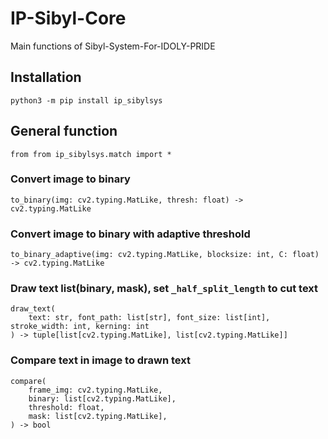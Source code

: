 # IP-Sibyl-Core
Main functions of Sibyl-System-For-IDOLY-PRIDE

## Installation
```
python3 -m pip install ip_sibylsys
```

## General function
```
from from ip_sibylsys.match import *
```
### Convert image to binary
```
to_binary(img: cv2.typing.MatLike, thresh: float) -> cv2.typing.MatLike
```
### Convert image to binary with adaptive threshold
```
to_binary_adaptive(img: cv2.typing.MatLike, blocksize: int, C: float) -> cv2.typing.MatLike
```
### Draw text list(binary, mask), set `_half_split_length` to cut text
```
draw_text(
    text: str, font_path: list[str], font_size: list[int], stroke_width: int, kerning: int
) -> tuple[list[cv2.typing.MatLike], list[cv2.typing.MatLike]]
```
### Compare text in image to drawn text
```
compare(
    frame_img: cv2.typing.MatLike,
    binary: list[cv2.typing.MatLike],
    threshold: float,
    mask: list[cv2.typing.MatLike],
) -> bool
```
